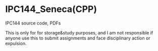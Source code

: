 # IPC144_Seneca(CPP)
IPC144 source code, PDFs

This is only for for storage&study purposes, and I am not responsible if anyone use this to submit assignments and face disciplinary action or expulsion.
